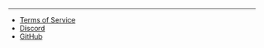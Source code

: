 <br><br>

<hr class="rounded">

- [Terms of Service](https://krew.io/tos.txt)
- [Discord](https://discord.gg/7epmR5Uy65)
- [GitHub](https://github.com/Krew-io/Wiki)
